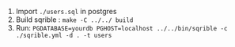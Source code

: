 1. Import `./users.sql` in postgres
2. Build sqrible : `make -C ../../ build`
3. Run: `PGDATABASE=yourdb PGHOST=localhost ../../bin/sqrible -c ./sqrible.yml -d . -t users`
